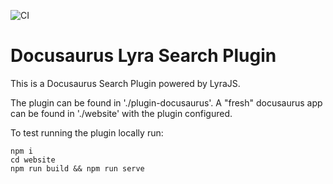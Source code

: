 ![CI](https://github.com/lyrasearch/plugin-docusaurus/actions/workflows/ci.yml/badge.svg?event=push)

# Docusaurus Lyra Search Plugin

This is a Docusaurus Search Plugin powered by LyraJS.

The plugin can be found in './plugin-docusaurus'. A "fresh" docusaurus app can
be found in './website' with the plugin configured.

To test running the plugin locally run:

```
npm i
cd website
npm run build && npm run serve
```
